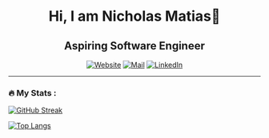 ### <h1 align = "center">Hi, I am Nicholas Matias👋</h1>
<h2 align = "center">Aspiring Software Engineer</h2>

<div align = "center">

[![Website](https://img.shields.io/badge/-Website-green?style=for-the-badge&logo=Vercel&logoColor=white)](https://nicholasmatias.com/)
[![Mail](https://img.shields.io/badge/-Gmail-D14836?style=for-the-badge&logo=Gmail&logoColor=white)](mailto:n-r-matias@outlook.com)
[![LinkedIn](https://img.shields.io/badge/-LinkedIn-blue?style=for-the-badge&logo=LinkedIn&logoColor=white)](https://www.linkedin.com/in/nicholasmatias/)

</div>


---

### :fire: My Stats :
<div align="left">
  
[![GitHub Streak](https://streak-stats.demolab.com?user=NicholasMatias&theme=highcontrast)](https://git.io/streak-stats)


[![Top Langs](https://github-readme-stats.vercel.app/api/top-langs/?username=NicholasMatias&layout=compact&theme=vision-friendly-dark)](https://github.com/NicholasMatias/github-readme-stats)
</div>



